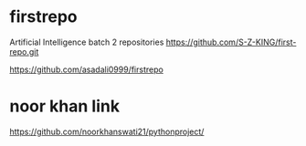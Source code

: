 # firstrepo
Artificial Intelligence batch 2 repositories
https://github.com/S-Z-KING/first-repo.git


https://github.com/asadali0999/firstrepo












# noor khan link
https://github.com/noorkhanswati21/pythonproject/

